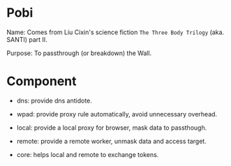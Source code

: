 Pobi
====

Name: Comes from Liu Cixin's science fiction `The Three Body Trilogy` (aka. SANTI) part II.

Purpose: To passthrough (or breakdown) the Wall.

Component
=========

* dns: provide dns antidote.

* wpad: provide proxy rule automatically, avoid unnecessary overhead.

* local: provide a local proxy for browser, mask data to passthough.

* remote: provide a remote worker, unmask data and access target.

* core: helps local and remote to exchange tokens.

